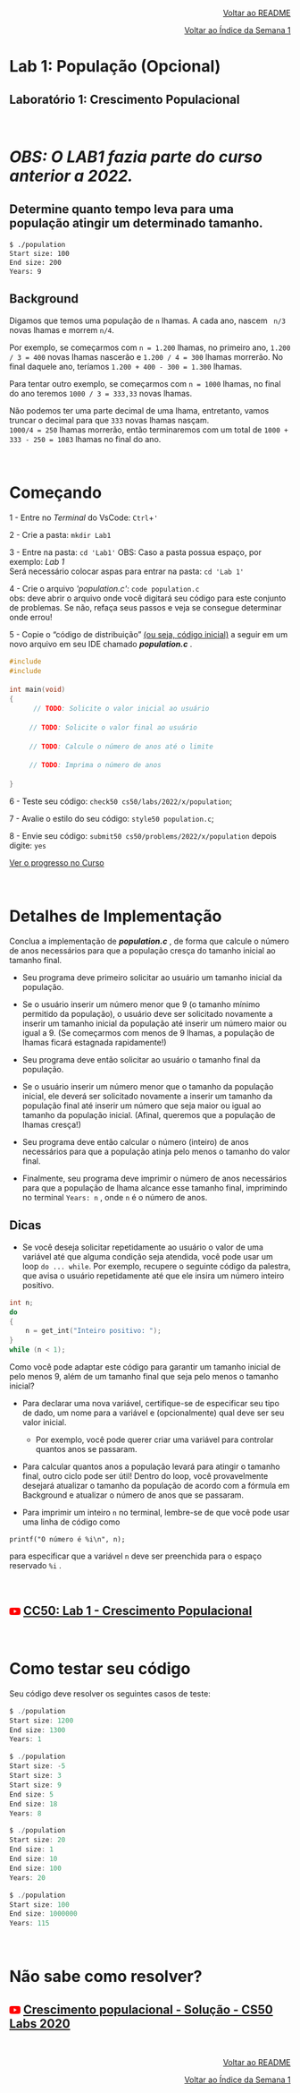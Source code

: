 <p align="right">
   <a href="https://patyfil.github.io/cs50-cc50-harvard/">Voltar ao README</a>
</p>
<p align="right">
   <a href="https://patyfil.github.io/cs50-cc50-harvard/1-C.html">Voltar ao Índice da Semana 1</a>
</p>

# Lab 1: População (Opcional)  

## Laboratório 1: Crescimento Populacional  

<br>

# ***OBS: O LAB1 fazia parte do curso anterior a 2022.***  

## Determine quanto tempo leva para uma população atingir um determinado tamanho.

```
$ ./population
Start size: 100
End size: 200
Years: 9
```  

## Background  

Digamos que temos uma população de `n` lhamas. A cada ano, nascem <code> n/3</code> novas lhamas e morrem `n/4`.  

Por exemplo, se começarmos com `n = 1.200` lhamas, no primeiro ano, `1.200 / 3 = 400` novas lhamas nascerão e `1.200 / 4 = 300` lhamas morrerão. No final daquele ano, teríamos `1.200 + 400 - 300 = 1.300` lhamas.  

Para tentar outro exemplo, se começarmos com `n = 1000` lhamas, no final do ano teremos `1000 / 3 = 333,33` novas lhamas.  

Não podemos ter uma parte decimal de uma lhama, entretanto, vamos truncar o decimal para que `333` novas lhamas nasçam.  
`1000/4 = 250` lhamas morrerão, então terminaremos com um total de `1000 + 333 - 250 = 1083` lhamas no final do ano.  

<br>  

# Começando  

1 - Entre no *Terminal* do VsCode: `Ctrl`+`'`  

2 - Crie a pasta: `mkdir Lab1`  

3 - Entre na pasta: `cd 'Lab1'` 
OBS: Caso a pasta possua espaço, por exemplo: *Lab 1*  
Será necessário colocar aspas para entrar na pasta: `cd 'Lab 1'` 

4 - Crie o arquivo *'population.c'*: `code population.c`  
obs: deve abrir o arquivo onde você digitará seu código para este conjunto de problemas. Se não, refaça seus passos e veja se consegue determinar onde errou!  

5 - Copie o “código de distribuição” [(ou seja, código inicial)](cdn.cs50.net/2020/fall/labs/1/population.c) a seguir em um novo arquivo em seu IDE chamado ***population.c*** .

```c
#include  
#include

int main(void)
{
      // TODO: Solicite o valor inicial ao usuário

     // TODO: Solicite o valor final ao usuário

     // TODO: Calcule o número de anos até o limite

     // TODO: Imprima o número de anos

}
```  

6 - Teste seu código: `check50 cs50/labs/2022/x/population`;  

7 - Avalie o estilo do seu código: `style50 population.c`;  

8 - Envie seu código: `submit50 cs50/problems/2022/x/population` depois digite: `yes`  

<a href=https://cs50.me/cs50x>Ver o progresso no Curso</a>

&nbsp;

# Detalhes de Implementação  

Conclua a implementação de ***population.c*** , de forma que calcule o número de anos necessários para que a população cresça do tamanho inicial ao tamanho final.  

* Seu programa deve primeiro solicitar ao usuário um tamanho inicial da população.  

* Se o usuário inserir um número menor que 9 (o tamanho mínimo permitido da população), o usuário deve ser solicitado novamente a inserir um tamanho inicial da população até inserir um número maior ou igual a 9. (Se começarmos com menos de 9 lhamas, a população de lhamas ficará estagnada rapidamente!)  

* Seu programa deve então solicitar ao usuário o tamanho final da população.  

* Se o usuário inserir um número menor que o tamanho da população inicial, ele deverá ser solicitado novamente a inserir um tamanho da população final até inserir um número que seja maior ou igual ao tamanho da população inicial. (Afinal, queremos que a população de lhamas cresça!)  

* Seu programa deve então calcular o número (inteiro) de anos necessários para que a população atinja pelo menos o tamanho do valor final.  

* Finalmente, seu programa deve imprimir o número de anos necessários para que a população de lhama alcance esse tamanho final, imprimindo no terminal `Years: n` , onde `n` é o número de anos.  

## Dicas  

* Se você deseja solicitar repetidamente ao usuário o valor de uma variável até que alguma condição seja atendida, você pode usar um loop `do ... while`. Por exemplo, recupere o seguinte código da palestra, que avisa o usuário repetidamente até que ele insira um número inteiro positivo.  

```c
int n;
do
{
    n = get_int("Inteiro positivo: ");
}
while (n < 1);
```  

Como você pode adaptar este código para garantir um tamanho inicial de pelo menos 9, além de um tamanho final que seja pelo menos o tamanho inicial?  

* Para declarar uma nova variável, certifique-se de especificar seu tipo de dado, um nome para a variável e (opcionalmente) qual deve ser seu valor inicial.  

   * Por exemplo, você pode querer criar uma variável para controlar quantos anos se passaram.  

* Para calcular quantos anos a população levará para atingir o tamanho final, outro ciclo pode ser útil! Dentro do loop, você provavelmente desejará atualizar o tamanho da população de acordo com a fórmula em Background e atualizar o número de anos que se passaram.  

* Para imprimir um inteiro `n` no terminal, lembre-se de que você pode usar uma linha de código como  

```
printf("O número é %i\n", n);
```  
para especificar que a variável `n` deve ser preenchida para o espaço reservado `%i` .  

<br>  

## <img src="../assets/youtube.svg" width=20 /> [CC50: Lab 1 - Crescimento Populacional](https://www.youtube.com/watch?v=PIBkoMVoLss)  

<br> 

# Como testar seu código  

Seu código deve resolver os seguintes casos de teste:  

```c
$ ./population
Start size: 1200
End size: 1300
Years: 1
```  
```c  
$ ./population
Start size: -5
Start size: 3
Start size: 9
End size: 5
End size: 18
Years: 8
```
```c  
$ ./population
Start size: 20
End size: 1
End size: 10
End size: 100
Years: 20
```
```c  
$ ./population
Start size: 100
End size: 1000000
Years: 115
```

&nbsp;

# Não sabe como resolver?  

## <img src="../assets/youtube.svg" width=20 /> [Crescimento populacional - Solução - CS50 Labs 2020](https://www.youtube.com/watch?v=2CcqQnLbGOE&t=21s)

&nbsp;

<p align="right">
   <a href="https://patyfil.github.io/cs50-cc50-harvard/">Voltar ao README</a>
</p>
<p align="right">
   <a href="https://patyfil.github.io/cs50-cc50-harvard/1-C.html">Voltar ao Índice da Semana 1</a>
</p>
